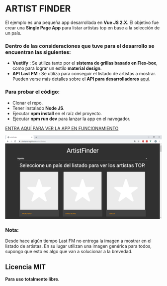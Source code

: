 # ARTIST FINDER

El ejemplo es una pequeña app desarrollada en **Vue JS 2.X**. El objetivo fue crear una **Single Page App** para listar artistas top en base a la selección de un país.

### Dentro de las consideraciones que tuve para el desarrollo se encuentran las siguientes:

* **Vuetify** : Se utiliza tanto por el **sistema de grillas basado en Flex-box**, como para lograr un estilo **material design**.
* **API Last FM** : Se utiliza para conseguir el listado de artistas a mostrar. Pueden verse más detalles sobre el **API para desarrolladores** [aquí](https://www.last.fm/api/).

### Para probar el código:

* Clonar el repo.
* Tener instalado **Node JS**.
* Ejecutar **npm install** en el raíz del proyecto.
* Ejecutar **npm run dev** para lanzar la app en el navegador.

[ENTRA AQUÍ PARA VER LA APP EN FUNCIONAMIENTO](https://alanlapierre.github.io/artist-finder/)

![ArtistFinder homepage](https://github.com/alanlapierre/artist-finder/blob/master/src/assets/readme.png)

### Nota:
Desde hace algún tiempo Last FM no entrega la imagen a mostrar en el listado de artistas. En su lugar utilizan una imagen genérica para todos, supongo que esto es algo que van a solucionar a la brevedad.

Licencia MIT
----
**Para uso totalmente libre**.
